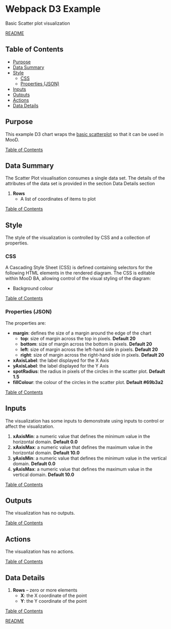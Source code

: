 # Webpack D3 Example

Basic Scatter plot visualization

[README](../../README.md)

## Table of Contents

* [Purpose](#purpose)
* [Data Summary](#data-summary)
* [Style](#style)
  * [CSS](#css)
  * [Properties (JSON)](#properties-json)
* [Inputs](#inputs)
* [Outputs](#outputs)
* [Actions](#actions)
* [Data Details](#data-details)

## Purpose

This example D3 chart wraps the [basic scatterplot](https://d3-graph-gallery.com/graph/scatter_basic.html) so that it can be used in MooD.

[Table of Contents](#table-of-contents)

## Data Summary

The Scatter Plot visualisation consumes a single data set. The details of the attributes of the data set is provided in the section Data Details section

1. __Rows__
    * A list of coordinates of items to plot

[Table of Contents](#table-of-contents)

## Style

The style of the visualization is controlled by CSS and a collection of properties.

### CSS

A Cascading Style Sheet (CSS) is defined containing selectors for the following HTML elements in the rendered diagram. The CSS is editable within MooD BA, allowing control of the visual styling of the diagram:

* Background colour

[Table of Contents](#table-of-contents)

### Properties (JSON)

The properties are:

* __margin__: defines the size of a margin around the edge of the chart
  * __top__: size of margin across the top in pixels. __Default 20__
  * __bottom__: size of margin across the bottom in pixels. __Default 20__
  * __left__: size of margin across the left-hand side in pixels. __Default 20__
  * __right__: size of margin across the right-hand side in pixels. __Default 20__
* __xAxisLabel__: the label displayed for the X Axis
* __yAxisLabel__: the label displayed for the Y Axis
* __spotRadius__: the radius in pixels of the circles in the scatter plot. __Default 1.5__
* __fillColour__: the colour of the circles in the scatter plot. __Default #69b3a2__

[Table of Contents](#table-of-contents)

## Inputs

The visualization has some inputs to demonstrate using inputs to control or affect the visualization.

1. __xAxisMin__: a numeric value that defines the minimum value in the horizontal domain. __Default 0.0__
1. __xAxisMax__: a numeric value that defines the maximum value in the horizontal domain. __Default 10.0__
1. __yAxisMin__: a numeric value that defines the minimum value in the vertical domain. __Default 0.0__
1. __yAxisMax__: a numeric value that defines the maximum value in the vertical domain. __Default 10.0__

[Table of Contents](#table-of-contents)

## Outputs

The visualization has no outputs.

[Table of Contents](#table-of-contents)

## Actions

The visualization has no actions.

[Table of Contents](#table-of-contents)

## Data Details

1. __Rows__ – zero or more elements
    * __X__: the X coordinate of the point
    * __Y__: the Y coordinate of the point

[Table of Contents](#table-of-contents)

[README](../../README.md)
